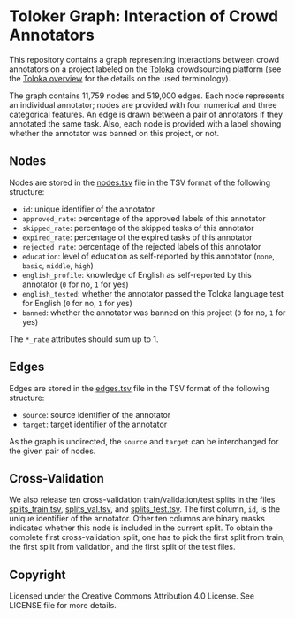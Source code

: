 # Toloker Graph: Interaction of Crowd Annotators

This repository contains a graph representing interactions between crowd annotators on a project labeled on the [Toloka](https://toloka.ai/) crowdsourcing platform (see the [Toloka overview](https://toloka.ai/en/docs/guide/concepts/overview) for the details on the used terminology).

The graph contains 11,759 nodes and 519,000 edges. Each node represents an individual annotator; nodes are provided with four numerical and three categorical features. An edge is drawn between a pair of annotators if they annotated the same task. Also, each node is provided with a label showing whether the annotator was banned on this project, or not.

## Nodes

Nodes are stored in the [nodes.tsv](nodes.tsv) file in the TSV format of the following structure:

- `id`: unique identifier of the annotator
- `approved_rate`: percentage of the approved labels of this annotator
- `skipped_rate`: percentage of the skipped tasks of this annotator
- `expired_rate`: percentage of the expired tasks of this annotator
- `rejected_rate`: percentage of the rejected labels of this annotator
- `education`: level of education as self-reported by this annotator (`none`, `basic`, `middle`, `high`)
- `english_profile`: knowledge of English as self-reported by this annotator (`0` for no, `1` for yes)
- `english_tested`: whether the annotator passed the Toloka language test for English (`0` for no, `1` for yes)
- `banned`: whether the annotator was banned on this project (`0` for no, `1` for yes)

The `*_rate` attributes should sum up to 1.

## Edges

Edges are stored in the [edges.tsv](edges.tsv) file in the TSV format of the following structure:

- `source`: source identifier of the annotator
- `target`: target identifier of the annotator

As the graph is undirected, the `source` and `target` can be interchanged for the given pair of nodes.

## Cross-Validation

We also release ten cross-validation train/validation/test splits in the files [splits_train.tsv](splits_train.tsv), [splits_val.tsv](splits_val.tsv), and [splits_test.tsv](splits_test.tsv). The first column, `id`, is the unique identifier of the annotator. Other ten columns are binary masks indicated whether this node is included in the current split. To obtain the complete first cross-validation split, one has to pick the first split from train, the first split from validation, and the first split of the test files.

## Copyright

Licensed under the Creative Commons Attribution 4.0 License. See LICENSE file for more details.
